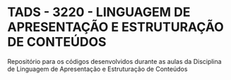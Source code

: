 # TADS - 3220 - LINGUAGEM DE APRESENTAÇÃO E ESTRUTURAÇÃO DE CONTEÚDOS
Repositório para os códigos desenvolvidos durante as aulas da Disciplina de Linguagem de Apresentação e Estruturação de Conteúdos
